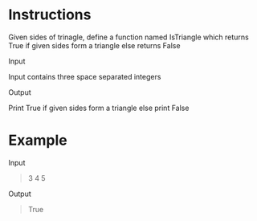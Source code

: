 # Instructions

Given sides of trinagle, define a function named IsTriangle which returns True if given sides form a triangle else returns False

Input

Input contains three space separated integers

Output

Print True if given sides form a triangle else print False

# Example

Input

>3 4 5

Output

>True
